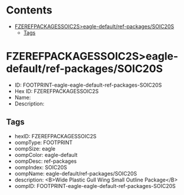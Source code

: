 



Contents
========

* [FZEREFPACKAGESSOIC2S>eagle-default/ref-packages/SOIC20S](#fzerefpackagessoic2seagle-defaultref-packagessoic20s)
	* [Tags](#tags)

# FZEREFPACKAGESSOIC2S>eagle-default/ref-packages/SOIC20S

- ID: FOOTPRINT-eagle-eagle-default-ref-packages-SOIC20S
- Hex ID: FZEREFPACKAGESSOIC2S
- Name: 
- Description: 

## Tags

- hexID: FZEREFPACKAGESSOIC2S
- oompType: FOOTPRINT
- oompSize: eagle
- oompColor: eagle-default
- oompDesc: ref-packages
- oompIndex: SOIC20S
- oompName: eagle-default/ref-packages/SOIC20S
- description: &lt;B&gt;Wide Plastic Gull Wing Small Outline Package&lt;/B&gt;
- oompID: FOOTPRINT-eagle-eagle-default-ref-packages-SOIC20S

